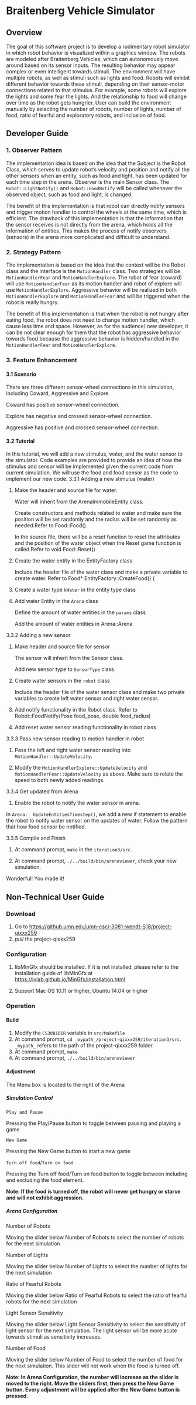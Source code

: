 # Braitenberg Vehicle Simulator

## Overview
The goal of this software project is to develop a rudimentary robot simulator in which robot behavior is visualized within a graphics window. The robots are modeled after Braitenberg Vehicles, which can autonomously move around based on its sensor inputs. The resulting behavior may appear complex or even intelligent towards stimuli. The environment will have multiple robots, as well as stimuli such as lights and food. Robots will exhibit different behavior towards these stimuli, depending on their sensor-motor connections related to that stimulus. For example, some robots will explore the lights and some fear the lights. And the relationship to food will change over time as the robot gets hungrier. User can build the environment manually by selecting the number of robots, number of lights, number of food, ratio of fearful and exploratory robots, and inclusion of food.

## Developer Guide

### 1. Observer Pattern
The implementation idea is based on the idea that the Subject is the Robot Class, which serves to update robot’s velocity and position and notify all the other sensors when an entity, such as food and light, has been updated for each time step in the arena. Observer is the main Sensor class. The `Robot::LightNotify()` and `Robot::FoodNotify` will be called whenever the observed object, such as food and light, is changed.

The benefit of this implementation is that robot can directly notify sensors and trigger motion handler to control the wheels at the same time, which is efficient. The drawback of this implementation is that the information that the sensor receives is not directly from the arena, which holds all the information of entities. This makes the process of notify observers (sensors) in the arena more complicated and difficult to understand.

### 2. Strategy Pattern
The implementation is based on the idea that the context will be the Robot class and the interface is the `MotionHandler` class. Two strategies will be `MotionHandlerFear` and `MotionHandlerExplore`. The robot of fear (coward) will use `MotionHandlerFear` as its motion handler and robot of explore will use `MotionHandlerExplore`. Aggressive behavior will be realized in both `MotionHandlerExplore` and `MotionHandlerFear` and will be triggered when the robot is really hungry.

The benefit of this implementation is that when the robot is not hungry after eating food, the robot does not need to change motion handler, which cause less time and space. However, as for the audience/ new developer, it can be not clear enough for them that the robot has aggressive behavior towards food because the aggressive behavior is hidden/handled in the `MotionHandlerFear` and `MotionHandlerExplore`.

### 3. Feature Enhancement
#### 3.1 Scenario
There are three different sensor-wheel connections in this simulation, including Coward, Aggressive and Explore.

Coward has positive sensor-wheel connection.

Explore has negative and crossed sensor-wheel connection.

Aggressive has positive and crossed sensor-wheel connection.
#### 3.2 Tutorial
In this tutorial, we will add a new stimulus, water, and the water sensor to the simulator. Code examples are provided to provide an idea of how the stimulus and sensor will be implemented given the current code from current simulation. We will use the food and food sensor as the code to implement our new code.
3.3.1 Adding a new stimulus (water)

1. Make the header and source file for water.

   Water will inherit from the ArenaImmobileEntity class.

   Create constructors and methods related to water and make sure the position will be set randomly and the radius will be set randomly as needed.Refer to Food::Food().

   In the source file, there will be a reset function to reset the attributes and the position of the water object when the Reset game function is called.Refer to void Food::Reset()

2. Create the water entity in the EntityFactory class

   Include the header file of the water class and make a private variable to create water. Refer to Food* EntityFactory::CreateFood() {

3. Create a water type `kWater` in the entity type class

4. Add water Entity in the `Arena` class

   Define the amount of water entities in the `params` class

   Add the amount of water entities in Arena::Arena

3.3.2 Adding a new sensor

1. Make header and source file for sensor

   The sensor will inherit from the Sensor class.

   Add new sensor type to `SensorType` class.

2. Create water sensors in the `robot` class

   Include the header file of the water sensor class and make two private  variables to create left water sensor and right water sensor.

3. Add notify functionality in the Robot class. Refer to Robot::FoodNotify(Pose food_pose, double food_radius)

4. Add reset water sensor reading functionality in robot class

3.3.3 Pass new sensor reading to motion handler in robot

1. Pass the left and right water sensor reading into `MotionHandler::UpdateVelocity`.

2. Modify the `MotionHandlerExplore::UpdateVelocity` and `MotionHandlerFear::UpdateVelocity` as above. Make sure to relate the speed to both newly added readings.

3.3.4 Get updated from Arena

1. Enable the robot to notify the water sensor in arena.

  In `Arena:: UpdateEntitiesTimestep()`, we add a new if statement to enable the robot to notify water sensor on the updates of water. Follow the pattern that how food sensor be notified.

3.3.5 Compile and Finish

1. At command prompt,  `make` in the `iteration3/src`.

2. At command prompt, `./../build/bin/arenaviewer`, check your new simulation.

Wonderful! You made it!

## Non-Technical User Guide

### Download
1. Go to https://github.umn.edu/umn-csci-3081-wendt-S18/project-qixxx259  
2. _pull_ the project-qixxx259

### Configuration
1. libMinGfx should be installed. If it is not installed, please refer to the installation guide of libMinGfx at
 https://ivlab.github.io/MinGfx/installation.html

2. Support Mac OS 10.11 or higher, Ubuntu 14.04 or higher

### Operation

#### Build
1. Modify the `CS3081DIR` variable in `src/Makefile`
2. At command prompt, `cd _mypath_/project-qixxx259/iteration3/src`.
  `_mypath_` refers to the path of the project-qixxx259 folder.
3. At command prompt, `make`
4. At command prompt, `./../build/bin/arenaviewer`

#### Adjustment
The Menu box is located to the right of the Arena

##### Simulation Control

`Play and Pause`

 Pressing the Play/Pause button to toggle between pausing and playing a game

`New Game`

 Pressing the New Game button to start a new game

`Turn off food`/`Turn on food`

 Pressing the Turn off food/Turn on food button to toggle between including and excluding the food element.

**Note: If the food is turned off, the robot will never get hungry or starve and will not exhibit aggression.**

##### Arena Configuration
Number of Robots

 Moving the slider below Number of Robots to select the number of robots for the next simulation

Number of Lights

 Moving the slider below Number of Lights to select the number of lights for the next simulation

Ratio of Fearful Robots

 Moving the slider below Ratio of Fearful Robots to select the ratio of fearful robots for the next simulation

Light Sensor Sensitivity

 Moving the slider below Light Sensor Sensitivity to select the sensitivity of light sensor for the next simulation. The light sensor will be more acute towards stimuli as sensitivity increases.

Number of Food

 Moving the slider below Number of Food to select the number of food for the next simulation. This slider will not work when the food is turned off.


**Note: In Arena Configuration, the number will increase as the slider is moved to the right. Move the sliders first, then press the New Game button. Every adjustment will be applied after the New Game button is pressed.**
